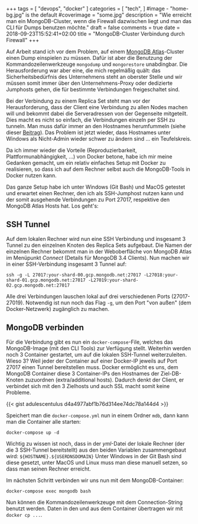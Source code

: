 +++
tags = [
    "devops",
    "docker"
    ]
categories = [
    "tech",
]
#image - "home-bg.jpg" is the default
#coverimage = "some.jpg"
description = "Wie erreicht man ein MongoDB-Cluster, wenn die Firewall dazwischen liegt und man das CLI für Dumps benutzen möchte."
draft = false
comments = true
date = 2018-09-23T15:52:41+02:00
title = "MongoDB-Cluster Verbindung durch Firewall"
+++

Auf Arbeit stand ich vor dem Problem, auf einem [MongoDB Atlas](https://www.mongodb.com/cloud/atlas)-Cluster einen Dump einspielen zu müssen. Dafür ist aber die Benutzung der Kommandozeilenwerkzeuge `mongodump` und `mongorestore` unabdingbar. Die Herausforderung war aber eine, die mich regelmäßig quält: das Sicherheitsbedürfnis des Unternehmens steht an oberster Stelle und wir müssen somit immer über den Unternehmens-Proxy oder dedizierte Jumphosts gehen, die für bestimmte Verbindungen freigeschaltet sind.

Bei der Verbindung zu einem Replica Set steht man vor der Herausforderung, dass der Client eine Verbindung zu allen Nodes machen will und bekommt dabei die Serveradressen von der Gegenseite mitgeteilt. Dies macht es nicht so einfach, die Verbindungen einzeln per SSH zu tunneln. Man muss dafür immer an den Hostnames herumfummeln (siehe dieser [Beitrag](https://blockdev.io/connecting-to-a-mongo-replica-set-via-ssh/)). Das Problem ist jetzt wieder, dass Hostnames unter Windows als Nicht-Admin wieder schwer zu ändern sind ... ein Teufelskreis.

Da ich immer wieder die Vorteile (Reproduzierbarkeit, Plattformunabhängigkeit, ...) von Docker betone, habe ich mir meine Gedanken gemacht, um ein relativ einfaches Setup mit Docker zu realisieren, so dass ich auf dem Rechner selbst auch die MongoDB-Tools in Docker nutzen kann.

Das ganze Setup habe ich unter Windows (Git Bash) und MacOS getestet und erwartet einen Rechner, den ich als SSH-Jumphost nutzen kann und der somit ausgehende Verbindungen zu Port 27017, respektive den MongoDB Atlas Hosts hat. Los geht's:

## SSH Tunnel
Auf dem lokalen Rechner wird nun eine SSH Verbindung und insgesamt 3 Tunnel zu den einzelnen Knoten des Replica Sets aufgebaut. Die Namen der einzelnen Rechner bekommt man in der Weboberfläche von MongoDB Atlas im Menüpunkt _Connect_ (Details für MongoDB 3.4 Clients). Nun machen wir in einer SSH-Verbindung insgesamt 3 Tunnel auf:

`ssh -g -L 27017:your-shard-00.gcp.mongodb.net:27017 -L27018:your-shard-01.gcp.mongodb.net:27017 -L27019:your-shard-02.gcp.mongodb.net:27017`

Alle drei Verbindungen lauschen lokal auf drei verschiedenen Ports (27017-27019). Notwendig ist nun noch das Flag `-g`, um den Port "von außen" (dem Docker-Netzwerk) zugänglich zu machen.

## MongoDB verbinden
Für die Verbindung gibt es nun ein `docker-compose`-File, welches das MongoDB-Image (mit den CLI Tools) zur Verfügung stellt. Weiterhin werden noch 3 Container gestartet, um auf die lokalen SSH-Tunnel weiterzuleiten. Wieso 3? Weil jeder der Container auf einer Docker-IP jeweils auf Port 27017 einen Tunnel bereitstellen muss. Docker ermöglicht es uns, dem MongoDB Container diese 3 Container-IPs den Hostnames der Ziel-DB-Knoten zuzuordnen (extra/additional hosts). Dadurch denkt der Client, er verbindet sich mit den 3 Zielhosts und auch SSL macht somit keine Probleme.

{{< gist adulescentulus d4a4977abf1b76d314ee74dc78a144d4 >}}

Speichert man die `docker-compose.yml` nun in einem Ordner `mdb`, dann kann man die Container alle starten:

`docker-compose up -d`

Wichtig zu wissen ist noch, dass in der _yml_-Datei der lokale Rechner (der die 3 SSH-Tunnel bereitstellt) aus den beiden Variablen zusammengebaut wird: `${HOSTNAME}.${USERDNSDOMAIN}` Unter Windows in der Git Bash sind diese gesetzt, unter MacOS und Linux muss man diese manuell setzen, so dass man seinen Rechner erreicht.

Im nächsten Schritt verbinden wir uns nun mit dem MongoDB-Container:

`docker-compose exec mongodb bash`

Nun können die Kommandozeilenwerkzeuge mit dem Connection-String benutzt werden. Daten in den und aus dem Container übertragen wir mit `docker cp ...`.
